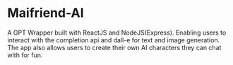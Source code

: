 # Maifriend-AI
A GPT Wrapper built with ReactJS and NodeJS(Express). Enabling users to interact with the completion api and dall-e for text and image generation. The app also allows users to create their own AI characters they can chat with for fun.
